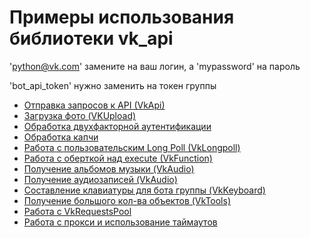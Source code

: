 Примеры использования библиотеки vk_api
======
'python@vk.com' замените на ваш логин, а 'mypassword' на пароль

'bot_api_token' нужно заменить на токен группы
* [Отправка запросов к API (VkApi)](./simple_example.py)
* [Загрузка фото (VKUpload)](./upload_photo.py)
* [Обработка двухфакторной аутентификации](./two_factor_auth.py)
* [Обработка капчи](./captcha_handle.py)
* [Работа с пользовательским Long Poll (VkLongpoll)](./longpoll.py)
* [Работа с оберткой над execute (VkFunction)](./execute_functions.py)
* [Получение альбомов музыки (VkAudio)](./get_album_audio.py)
* [Получение аудиозаписей (VkAudio)](./get_all_audio.py)
* [Составление клавиатуры для бота группы (VkKeyboard)](./keyboard.py)
* [Получение большого кол-ва объектов (VkTools)](./get_full_wall.py)
* [Работа с VkRequestsPool](./requests_pool.py)
* [Работа с прокси и использование таймаутов](./proxies_timeout_retries.py)
